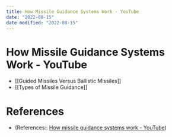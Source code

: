 ```yaml
---
title: How Missile Guidance Systems Work - YouTube
date: "2022-08-15"
date modified: "2022-08-15"
---
```


# How Missile Guidance Systems Work - YouTube
- [[Guided Missiles Versus Ballistic Missiles]]
- [[Types of Missile Guidance]]

# References
- (References:: [How missile guidance systems work - YouTube](https://www.youtube.com/watch?v=d0Hc5I5Mfuo))

